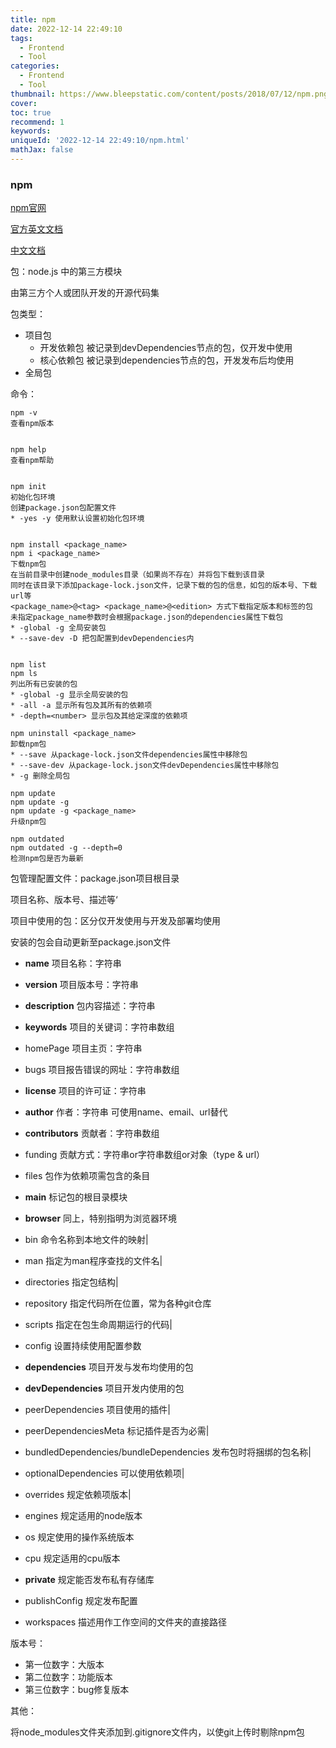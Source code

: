 ```yaml
---
title: npm
date: 2022-12-14 22:49:10
tags:
  - Frontend
  - Tool
categories:
  - Frontend
  - Tool
thumbnail: https://www.bleepstatic.com/content/posts/2018/07/12/npm.png
cover:
toc: true
recommend: 1
keywords:
uniqueId: '2022-12-14 22:49:10/npm.html'
mathJax: false
---
```


### npm

[npm官网](https://www.npmjs.com/)

[官方英文文档](https://docs.npmjs.com/)

[中文文档](https://www.npmjs.com.cn/)

包：node.js 中的第三方模块

由第三方个人或团队开发的开源代码集

包类型：

* 项目包
  * 开发依赖包    被记录到devDependencies节点的包，仅开发中使用
  * 核心依赖包    被记录到dependencies节点的包，开发发布后均使用
* 全局包

命令：

```
npm -v
查看npm版本


npm help
查看npm帮助


npm init
初始化包环境
创建package.json包配置文件
* -yes -y 使用默认设置初始化包环境


npm install <package_name>
npm i <package_name>
下载npm包
在当前目录中创建node_modules目录（如果尚不存在）并将包下载到该目录
同时在该目录下添加package-lock.json文件，记录下载的包的信息，如包的版本号、下载url等
<package_name>@<tag> <package_name>@<edition> 方式下载指定版本和标签的包
未指定package_name参数时会根据package.json的dependencies属性下载包
* -global -g 全局安装包
* --save-dev -D 把包配置到devDependencies内


npm list
npm ls
列出所有已安装的包
* -global -g 显示全局安装的包
* -all -a 显示所有包及其所有的依赖项
* -depth=<number> 显示包及其给定深度的依赖项

npm uninstall <package_name>
卸载npm包
* --save 从package-lock.json文件dependencies属性中移除包
* --save-dev 从package-lock.json文件devDependencies属性中移除包
* -g 删除全局包

npm update
npm update -g
npm update -g <package_name>
升级npm包

npm outdated
npm outdated -g --depth=0
检测npm包是否为最新
```

包管理配置文件：package.json项目根目录

项目名称、版本号、描述等‘

项目中使用的包：区分仅开发使用与开发及部署均使用

安装的包会自动更新至package.json文件

* **name**   项目名称：字符串
* **version**   项目版本号：字符串
* **description**   包内容描述：字符串
* **keywords**  项目的关键词：字符串数组
* homePage 项目主页：字符串
* bugs 项目报告错误的网址：字符串数组
* **license** 项目的许可证：字符串
* **author**  作者：字符串        可使用name、email、url替代
* **contributors**  贡献者：字符串数组
* funding  贡献方式：字符串or字符串数组or对象（type & url）
* files  包作为依赖项需包含的条目
* **main**   标记包的根目录模块
* **browser**   同上，特别指明为浏览器环境
* bin    命令名称到本地文件的映射|
* man    指定为man程序查找的文件名|
* directories    指定包结构|
* repository    指定代码所在位置，常为各种git仓库
* scripts    指定在包生命周期运行的代码|
* config   设置持续使用配置参数
* **dependencies**    项目开发与发布均使用的包
* **devDependencies**    项目开发内使用的包
* peerDependencies    项目使用的插件|
* peerDependenciesMeta    标记插件是否为必需|

* bundledDependencies/bundleDependencies    发布包时将捆绑的包名称|
* optionalDependencies    可以使用依赖项|
* overrides    规定依赖项版本|
* engines    规定适用的node版本
* os    规定使用的操作系统版本
* cpu    规定适用的cpu版本
* **private**    规定能否发布私有存储库
* publishConfig    规定发布配置
* workspaces    描述用作工作空间的文件夹的直接路径

版本号：

* 第一位数字：大版本
* 第二位数字：功能版本
* 第三位数字：bug修复版本

其他：

将node_modules文件夹添加到.gitignore文件内，以使git上传时剔除npm包
